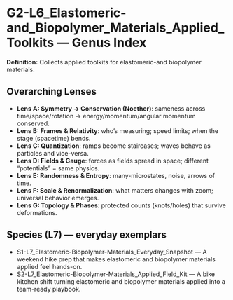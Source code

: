 # G2-L6_Elastomeric-and_Biopolymer_Materials_Applied_Toolkits — Genus Index
**Definition:** Collects applied toolkits for elastomeric-and biopolymer materials.

## Overarching Lenses

- **Lens A: Symmetry -> Conservation (Noether)**: sameness across time/space/rotation → energy/momentum/angular momentum conserved.
- **Lens B: Frames & Relativity**: who’s measuring; speed limits; when the stage (spacetime) bends.
- **Lens C: Quantization**: ramps become staircases; waves behave as particles and vice-versa.
- **Lens D: Fields & Gauge**: forces as fields spread in space; different “potentials” = same physics.
- **Lens E: Randomness & Entropy**: many-microstates, noise, arrows of time.
- **Lens F: Scale & Renormalization**: what matters changes with zoom; universal behavior emerges.
- **Lens G: Topology & Phases**: protected counts (knots/holes) that survive deformations.

## Species (L7) — everyday exemplars
- S1-L7_Elastomeric-Biopolymer-Materials_Everyday_Snapshot — A weekend hike prep that makes elastomeric and biopolymer materials applied feel hands-on.
- S2-L7_Elastomeric-Biopolymer-Materials_Applied_Field_Kit — A bike kitchen shift turning elastomeric and biopolymer materials applied into a team-ready playbook.
